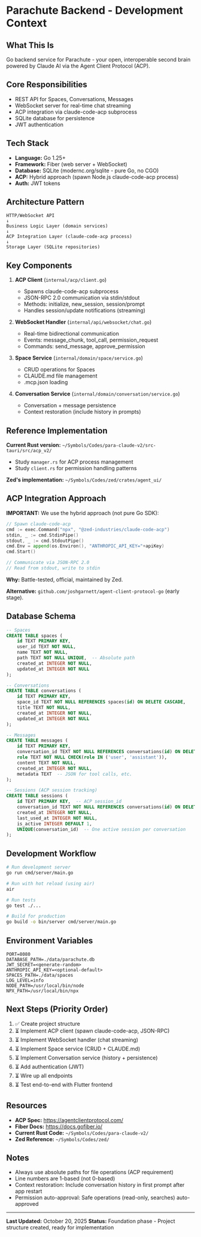 # Parachute Backend - Development Context

## What This Is

Go backend service for Parachute - your open, interoperable second brain powered by Claude AI via the Agent Client Protocol (ACP).

## Core Responsibilities

- REST API for Spaces, Conversations, Messages
- WebSocket server for real-time chat streaming
- ACP integration via claude-code-acp subprocess
- SQLite database for persistence
- JWT authentication

## Tech Stack

- **Language:** Go 1.25+
- **Framework:** Fiber (web server + WebSocket)
- **Database:** SQLite (modernc.org/sqlite - pure Go, no CGO)
- **ACP:** Hybrid approach (spawn Node.js claude-code-acp process)
- **Auth:** JWT tokens

## Architecture Pattern

```
HTTP/WebSocket API
↓
Business Logic Layer (domain services)
↓
ACP Integration Layer (claude-code-acp process)
↓
Storage Layer (SQLite repositories)
```

## Key Components

1. **ACP Client** (`internal/acp/client.go`)
   - Spawns claude-code-acp subprocess
   - JSON-RPC 2.0 communication via stdin/stdout
   - Methods: initialize, new_session, session/prompt
   - Handles session/update notifications (streaming)

2. **WebSocket Handler** (`internal/api/websocket/chat.go`)
   - Real-time bidirectional communication
   - Events: message_chunk, tool_call, permission_request
   - Commands: send_message, approve_permission

3. **Space Service** (`internal/domain/space/service.go`)
   - CRUD operations for Spaces
   - CLAUDE.md file management
   - .mcp.json loading

4. **Conversation Service** (`internal/domain/conversation/service.go`)
   - Conversation + message persistence
   - Context restoration (include history in prompts)

## Reference Implementation

**Current Rust version:** `~/Symbols/Codes/para-claude-v2/src-tauri/src/acp_v2/`
- Study `manager.rs` for ACP process management
- Study `client.rs` for permission handling patterns

**Zed's implementation:** `~/Symbols/Codes/zed/crates/agent_ui/`

## ACP Integration Approach

**IMPORTANT:** We use the hybrid approach (not pure Go SDK):

```go
// Spawn claude-code-acp
cmd := exec.Command("npx", "@zed-industries/claude-code-acp")
stdin, _ := cmd.StdinPipe()
stdout, _ := cmd.StdoutPipe()
cmd.Env = append(os.Environ(), "ANTHROPIC_API_KEY="+apiKey)
cmd.Start()

// Communicate via JSON-RPC 2.0
// Read from stdout, write to stdin
```

**Why:** Battle-tested, official, maintained by Zed.

**Alternative:** `github.com/joshgarnett/agent-client-protocol-go` (early stage).

## Database Schema

```sql
-- Spaces
CREATE TABLE spaces (
    id TEXT PRIMARY KEY,
    user_id TEXT NOT NULL,
    name TEXT NOT NULL,
    path TEXT NOT NULL UNIQUE,  -- Absolute path
    created_at INTEGER NOT NULL,
    updated_at INTEGER NOT NULL
);

-- Conversations
CREATE TABLE conversations (
    id TEXT PRIMARY KEY,
    space_id TEXT NOT NULL REFERENCES spaces(id) ON DELETE CASCADE,
    title TEXT NOT NULL,
    created_at INTEGER NOT NULL,
    updated_at INTEGER NOT NULL
);

-- Messages
CREATE TABLE messages (
    id TEXT PRIMARY KEY,
    conversation_id TEXT NOT NULL REFERENCES conversations(id) ON DELETE CASCADE,
    role TEXT NOT NULL CHECK(role IN ('user', 'assistant')),
    content TEXT NOT NULL,
    created_at INTEGER NOT NULL,
    metadata TEXT  -- JSON for tool calls, etc.
);

-- Sessions (ACP session tracking)
CREATE TABLE sessions (
    id TEXT PRIMARY KEY,  -- ACP session_id
    conversation_id TEXT NOT NULL REFERENCES conversations(id) ON DELETE CASCADE,
    created_at INTEGER NOT NULL,
    last_used_at INTEGER NOT NULL,
    is_active INTEGER DEFAULT 1,
    UNIQUE(conversation_id)  -- One active session per conversation
);
```

## Development Workflow

```bash
# Run development server
go run cmd/server/main.go

# Run with hot reload (using air)
air

# Run tests
go test ./...

# Build for production
go build -o bin/server cmd/server/main.go
```

## Environment Variables

```
PORT=8080
DATABASE_PATH=./data/parachute.db
JWT_SECRET=<generate-random>
ANTHROPIC_API_KEY=<optional-default>
SPACES_PATH=./data/spaces
LOG_LEVEL=info
NODE_PATH=/usr/local/bin/node
NPX_PATH=/usr/local/bin/npx
```

## Next Steps (Priority Order)

1. ✅ Create project structure
2. ⏳ Implement ACP client (spawn claude-code-acp, JSON-RPC)
3. ⏳ Implement WebSocket handler (chat streaming)
4. ⏳ Implement Space service (CRUD + CLAUDE.md)
5. ⏳ Implement Conversation service (history + persistence)
6. ⏳ Add authentication (JWT)
7. ⏳ Wire up all endpoints
8. ⏳ Test end-to-end with Flutter frontend

## Resources

- **ACP Spec:** https://agentclientprotocol.com/
- **Fiber Docs:** https://docs.gofiber.io/
- **Current Rust Code:** `~/Symbols/Codes/para-claude-v2/`
- **Zed Reference:** `~/Symbols/Codes/zed/`

## Notes

- Always use absolute paths for file operations (ACP requirement)
- Line numbers are 1-based (not 0-based)
- Context restoration: Include conversation history in first prompt after app restart
- Permission auto-approval: Safe operations (read-only, searches) auto-approved

---

**Last Updated:** October 20, 2025
**Status:** Foundation phase - Project structure created, ready for implementation
